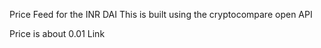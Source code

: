 
Price Feed for the INR DAI
This is built using the cryptocompare open API

Price is about 0.01 Link
